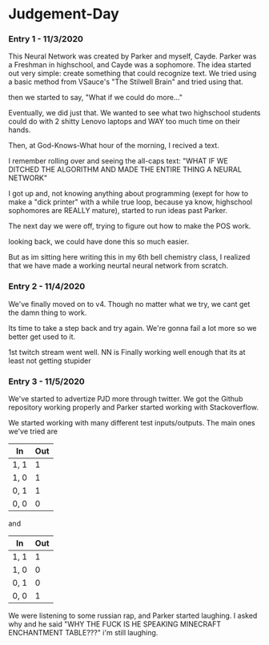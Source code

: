 # Judgement-Day


### Entry 1 - 11/3/2020

This Neural Network was created by Parker and myself, Cayde. Parker was a Freshman in highschool, and Cayde was a sophomore. The idea started out very simple: create something that could recognize text. We tried using a basic method from VSauce's "The Stilwell Brain" and tried using that.

then we started to say, "What if we could do more..."

Eventually, we did just that. We wanted to see what two highschool students could do with 2 shitty Lenovo laptops and WAY too much time on their hands.

Then, at God-Knows-What hour of the morning, I recived a text.

I remember rolling over and seeing the all-caps text:
"WHAT IF WE DITCHED THE ALGORITHM AND MADE THE ENTIRE THING A NEURAL NETWORK"

I got up and, not knowing anything about programming (exept for how to make a "dick printer" with a while true loop, because ya know, highschool sophomores are REALLY mature), started to run ideas past Parker.

The next day we were off, trying to figure out how to make the POS work.

looking back, we could have done this so much easier.

But as im sitting here writing this in my 6th bell chemistry class, I realized that we have made a working neurtal neural network from scratch.


### Entry 2 - 11/4/2020

We've finally moved on to v4. Though no matter what we try, we cant get the damn thing to work.

Its time to take a step back and try again. We're gonna fail a lot more so we better get used to it.

1st twitch stream went well. NN is Finally working well enough that its at least not getting stupider


### Entry 3 - 11/5/2020

We've started to advertize PJD more through twitter. We got the Github repository working properly and Parker
started working with Stackoverflow.

We started working with many different test inputs/outputs. The main ones we've tried are

In | Out
-----|---
1, 1 | 1
1, 0 | 1
0, 1 | 1
0, 0 | 0

and

In | Out
-----|---
1, 1 | 1
1, 0 | 0
0, 1 | 0
0, 0 | 1



We were listening to some russian rap, and Parker started laughing. I asked why and he said "WHY THE FUCK IS HE SPEAKING MINECRAFT ENCHANTMENT TABLE???" i'm still laughing.